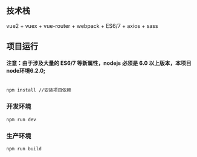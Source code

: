 ## 技术栈
vue2 + vuex + vue-router + webpack + ES6/7 + axios + sass 

## 项目运行

#### 注意：由于涉及大量的 ES6/7 等新属性，nodejs 必须是 6.0 以上版本，本项目node环境6.2.0;

```

npm install //安装项目依赖

```

### 开发环境
```
npm run dev

```

### 生产环境
```
npm run build   
```

